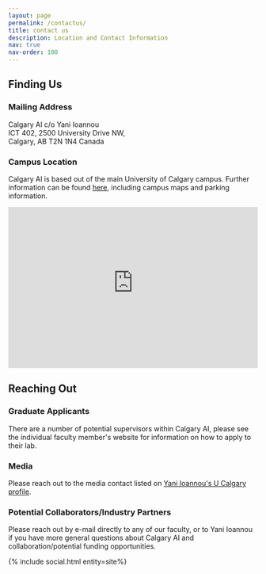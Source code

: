 ```yaml
---
layout: page
permalink: /contactus/
title: contact us
description: Location and Contact Information
nav: true
nav-order: 100
---
```

## Finding Us
### Mailing Address
Calgary AI c/o Yani Ioannou<br/>
ICT 402, 2500 University Drive NW,<br/>
Calgary, AB T2N 1N4 Canada

### Campus Location
Calgary AI is based out of the main University of Calgary campus. Further information can be found [here](https://www.ucalgary.ca/about/our-campuses/campus-maps-and-room-finder), including campus maps and parking information.

<iframe id="ucmap" src="https://ucalgary-gs.maps.arcgis.com/apps/webappviewer/index.html?id=2e1817b41cb64815a50f617593aabf4e" title="University of Calgary Campus Map" width="100%" height="325" allowfullscreen="true" frameborder="0" scrolling="no"></iframe>

## Reaching Out
### Graduate Applicants

There are a number of potential supervisors within Calgary AI, please see the individual faculty member's website for information on how to apply to their lab.

### Media
Please reach out to the media contact listed on [Yani Ioannou's U Calgary profile](https://profiles.ucalgary.ca/yani-ioannou).

### Potential Collaborators/Industry Partners
Please reach out by e-mail directly to any of our faculty, or to Yani Ioannou if you have more general questions about Calgary AI and collaboration/potential funding opportunities.

<div class="social">
    <div class="contact-icons">
    {% include social.html entity=site%}
    </div>
</div>
